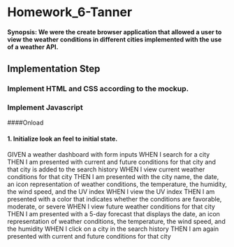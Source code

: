 # Homework_6-Tanner
#### Synopsis: We were the create browser application that allowed a user to view the weather conditions in different cities implemented with the use of a weather API.
## Implementation Step
### Implement HTML and CSS according to the mockup.
### Implement Javascript
####Onload
#### 1. Initialize look an feel to initial state.




GIVEN a weather dashboard with form inputs
WHEN I search for a city
THEN I am presented with current and future conditions for that city and that city is added to the search history
WHEN I view current weather conditions for that city
THEN I am presented with the city name, the date, an icon representation of weather conditions, the temperature, the humidity, the wind speed, and the UV index
WHEN I view the UV index
THEN I am presented with a color that indicates whether the conditions are favorable, moderate, or severe
WHEN I view future weather conditions for that city
THEN I am presented with a 5-day forecast that displays the date, an icon representation of weather conditions, the temperature, the wind speed, and the humidity
WHEN I click on a city in the search history
THEN I am again presented with current and future conditions for that city

